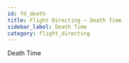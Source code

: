 ```yaml
---
id: fd_death
title: Flight Directing — Death Time
sidebar_label: Death Time
category: flight_directing
---
```


Death Time
